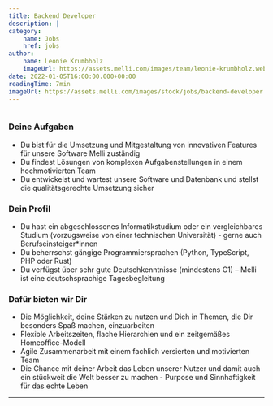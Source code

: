 ```yaml
---
title: Backend Developer
description: |
category:
    name: Jobs
    href: jobs
author:
    name: Leonie Krumbholz
    imageUrl: https://assets.melli.com/images/team/leonie-krumbholz.webp
date: 2022-01-05T16:00:00.000+00:00
readingTime: 7min
imageUrl: https://assets.melli.com/images/stock/jobs/backend-developer.webp
---
```


<job-header />

<img :src="frontmatter.imageUrl" />

### Deine Aufgaben

* Du bist für die Umsetzung und Mitgestaltung von innovativen Features für unsere Software Melli zuständig
* Du findest Lösungen von komplexen Aufgabenstellungen in einem hochmotivierten Team
* Du entwickelst und wartest unsere Software und Datenbank und stellst die qualitätsgerechte Umsetzung sicher

### Dein Profil

* Du hast ein abgeschlossenes Informatikstudium oder ein vergleichbares Studium (vorzugsweise von einer technischen Universität) - gerne auch Berufseinsteiger*innen
* Du beherrschst gängige Programmiersprachen (Python, TypeScript, PHP oder Rust)
* Du verfügst über sehr gute Deutschkenntnisse (mindestens C1) – Melli ist eine deutschsprachige Tagesbegleitung

### Dafür bieten wir Dir

* Die Möglichkeit, deine Stärken zu nutzen und Dich in Themen, die Dir besonders Spaß machen, einzuarbeiten
* Flexible Arbeitszeiten, flache Hierarchien und ein zeitgemäßes Homeoffice-Modell
* Agile Zusammenarbeit mit einem fachlich versierten und motivierten Team
* Die Chance mit deiner Arbeit das Leben unserer Nutzer und damit auch ein stückweit die Welt besser zu machen - Purpose und Sinnhaftigkeit für das echte Leben

<contact-paragraph />

---

<open-positions />
